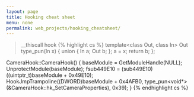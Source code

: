 ```yaml
---
layout: page
title: Hooking cheat sheet
menu: none
permalink: web_projects/hooking_cheatsheet/
---
```

> __thiscall hook
{% highlight cs %}
template<class Out, class In>
Out type_pun(In x)
{
	union {
		In a;
		Out b;
	};
	a = x;
	return b;
};

CameraHook::CameraHook()
{
	baseModule = GetModuleHandle(NULL);
	UnprotectModule(baseModule);
	fsub449E10 = (sub449E10)((uintptr_t)baseModule + 0x49E10);
	HookJmpTrampoline((DWORD)baseModule + 0x4AFB0, type_pun<void*>(&CameraHook::hk_SetCameraProperties), 0x39);
}
{% endhighlight cs %}
